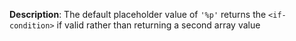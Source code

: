 __Description__: The default placeholder value of `'%p'` returns the `<if-condition>` if valid rather than returning a second array value

